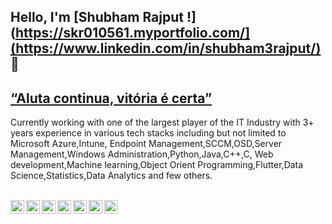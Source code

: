 ## Hello, I'm [Shubham Rajput !](https://skr010561.myportfolio.com/](https://www.linkedin.com/in/shubham3rajput/) 👋

## [ “Aluta continua, vitória é certa” ](https://alutacontinua.wordpress.com/2010/09/20/a-luta-continua-vitoria-e-certa/)


Currently working with one of the largest player of the IT Industry with 3+ years experience in various tech stacks including but not limited to Microsoft Azure,Intune, Endpoint Management,SCCM,OSD,Server Management,Windows Administration,Python,Java,C++,C, Web development,Machine learning,Object Orient Programming,Flutter,Data Science,Statistics,Data Analytics and few others.


<br/>
<a href="https://twitter.com/Shubham3Rajput">
  <img align="left" alt="SKR's Twitter" width="22px" src="https://cdn.jsdelivr.net/npm/simple-icons@v3/icons/twitter.svg" />
</a>
<a href="https://www.linkedin.com/in/shubham3rajput/">
  <img align="left" alt="SKR's Linkdein" width="22px" src="https://cdn.jsdelivr.net/npm/simple-icons@v3/icons/linkedin.svg" />
</a>
<a href="https://github.com/shubham3rajput">
  <img align="left" alt="SKR's Github" width="22px" src="https://cdn.jsdelivr.net/npm/simple-icons@v3/icons/github.svg" />
</a>
<a href="https://t.me/shubham3rajput">
  <img align="left" alt="SKR's Telegram" width="22px" src="https://cdn.jsdelivr.net/npm/simple-icons@v3/icons/telegram.svg" />
</a>
<a href="https://www.instagram.com/shubham3rajput/">
  <img align="left" alt="Pawan's Instagram" width="22px" src="https://cdn.jsdelivr.net/npm/simple-icons@v3/icons/instagram.svg" />
</a>
<a href="https://www.facebook.com/shubham3rajput">
  <img align="left" alt="SKR's Facebook" width="22px" src="https://cdn.jsdelivr.net/npm/simple-icons@v3/icons/facebook.svg" />
</a>
<a href="skr010561@gmail.com">
  <img align="left" alt="SKR's Gmail" width="22px" src="https://cdn.jsdelivr.net/npm/simple-icons@v3/icons/gmail.svg" />
</a>

<br/>
<br/>




<!--
**shubham3rajput/shubham3rajput** is a ✨ _special_ ✨ repository because its `README.md` (this file) appears on your GitHub profile.

Here are some ideas to get you started:

- 🔭 I’m currently working on ...
- 🌱 I’m currently learning ...
- 👯 I’m looking to collaborate on ...
- 🤔 I’m looking for help with ...
- 💬 Ask me about ...
- 📫 How to reach me: ...
- 😄 Pronouns: ...
- ⚡ Fun fact: ...
-->
